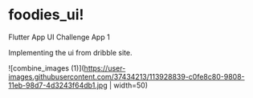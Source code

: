 # foodies_ui!

Flutter App UI Challenge App 1

Implementing the ui from dribble site.

![combine_images (1)](https://user-images.githubusercontent.com/37434213/113928839-c0fe8c80-9808-11eb-98d7-4d3243f64db1.jpg | width=50)

